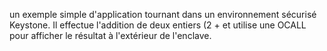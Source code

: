 un exemple simple d'application tournant dans un environnement sécurisé Keystone. Il effectue l'addition de deux entiers (2 + et utilise une OCALL pour afficher le résultat à l'extérieur de l'enclave.
